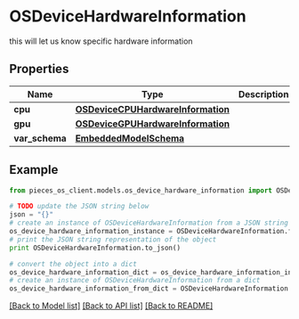 # OSDeviceHardwareInformation

this will let us know specific hardware information

## Properties
Name | Type | Description | Notes
------------ | ------------- | ------------- | -------------
**cpu** | [**OSDeviceCPUHardwareInformation**](OSDeviceCPUHardwareInformation.md) |  | [optional] 
**gpu** | [**OSDeviceGPUHardwareInformation**](OSDeviceGPUHardwareInformation.md) |  | [optional] 
**var_schema** | [**EmbeddedModelSchema**](EmbeddedModelSchema.md) |  | [optional] 

## Example

```python
from pieces_os_client.models.os_device_hardware_information import OSDeviceHardwareInformation

# TODO update the JSON string below
json = "{}"
# create an instance of OSDeviceHardwareInformation from a JSON string
os_device_hardware_information_instance = OSDeviceHardwareInformation.from_json(json)
# print the JSON string representation of the object
print OSDeviceHardwareInformation.to_json()

# convert the object into a dict
os_device_hardware_information_dict = os_device_hardware_information_instance.to_dict()
# create an instance of OSDeviceHardwareInformation from a dict
os_device_hardware_information_from_dict = OSDeviceHardwareInformation.from_dict(os_device_hardware_information_dict)
```
[[Back to Model list]](../README.md#documentation-for-models) [[Back to API list]](../README.md#documentation-for-api-endpoints) [[Back to README]](../README.md)


